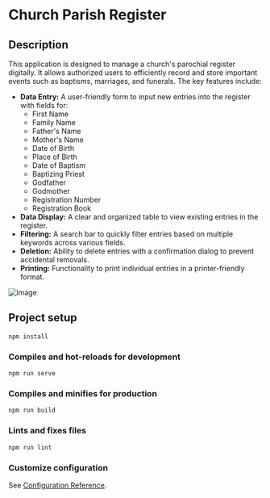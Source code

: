 # Church Parish Register
## Description

This application is designed to manage a church's parochial register digitally. It allows authorized users to efficiently record and store important events such as baptisms, marriages, and funerals. The key features include:

*   **Data Entry:** A user-friendly form to input new entries into the register with fields for:
    *   First Name
    *   Family Name
    *   Father's Name
    *   Mother's Name
    *   Date of Birth
    *   Place of Birth
    *   Date of Baptism
    *   Baptizing Priest
    *   Godfather
    *   Godmother
    *   Registration Number
    *   Registration Book
*   **Data Display:** A clear and organized table to view existing entries in the register.
*   **Filtering:** A search bar to quickly filter entries based on multiple keywords across various fields.
*   **Deletion:** Ability to delete entries with a confirmation dialog to prevent accidental removals.
*   **Printing:** Functionality to print individual entries in a printer-friendly format.

![image](https://github.com/user-attachments/assets/dd934bff-fde6-4770-aa34-2d4eebe0c925)


## Project setup
```
npm install
```

### Compiles and hot-reloads for development
```
npm run serve
```

### Compiles and minifies for production
```
npm run build
```

### Lints and fixes files
```
npm run lint
```

### Customize configuration
See [Configuration Reference](https://cli.vuejs.org/config/).
